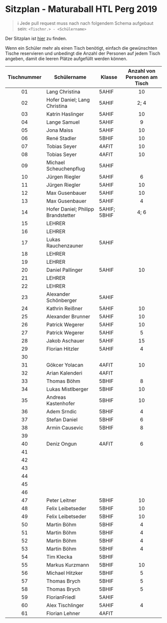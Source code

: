 # Sitzplan - Maturaball HTL Perg 2019

>:information_source: Jede pull request muss nach nach folgendem Schema aufgebaut sein: `<Tischnr.> - <Schülername>`

Der Sitzplan ist [hier](./seating-plan.pdf) zu finden.

Wenn ein Schüler mehr als einen Tisch benötigt, einfach die gewünschten Tische reservieren und unbedingt die Anzahl der Personen auf jedem Tisch angeben, damit die leeren Plätze aufgefüllt werden können.

|  Tischnummer |  Schülername          | Klasse | Anzahl von Personen am Tisch |
|:------------:| --------------------- | ------ |:----------------------------:|
|      01      | Lang Christina        | 5AHIF  | 10                           |
|      02      | Hofer Daniel; Lang Christina | 5AHIF  | 2; 4                  |
|      03      | Katrin Haslinger      | 5AHIF  | 10                           |
|      04      | Lange Samuel          | 5AHIF  | 9                            |
|      05      | Jona Maiss            | 5AHIF  | 10                           |
|      06      | René Stadler          | 5BHIF  | 10                           |
|      07      | Tobias Seyer          | 4AFIT  | 10                           |
|      08      | Tobias Seyer          | 4AFIT  | 10                           |
|      09      | Michael Scheuchenpflug | 5AHIF |                              |
|      10      | Jürgen Riegler        | 5AHIF  | 6                            |
|      11      | Jürgen Riegler        | 5AHIF  | 10                           |
|      12      | Max Gusenbauer        | 5AHIF  | 10                           |
|      13      | Max Gusenbauer        | 5AHIF  | 4                            |
|      14      | Hofer Daniel; Philipp Brandstetter | 5AHIF; 5BHIF | 4; 6      |
|      15      | LEHRER                |        |                              |
|      16      | LEHRER                |        |                              |
|      17      | Lukas Rauchenzauner   | 5AHIF  |                              |
|      18      | LEHRER                |        |                              |
|      19      | LEHRER                |        |                              |
|      20      | Daniel Pallinger      | 5AHIF  | 10                           |
|      21      | LEHRER                |        |                              |
|      22      | LEHRER                |        |                              |
|      23      | Alexander Schönberger | 5AHIF  |                              |
|      24      | Kathrin Reißner       | 5AHIF  | 10                           |
|      25      | Alexander Brunner     | 5AHIF  | 10                           |
|      26      | Patrick Wegerer       | 5AHIF  | 10                           |
|      27      | Patrick Wegerer       | 5AHIF  | 5                            |
|      28      | Jakob Aschauer        | 5AHIF  | 15                           |
|      29      | Florian Hitzler       | 5AHIF  | 4                            |
|      30      |                       |        |                              |
|      31      | Gökcer Yolacan        | 4AFIT  | 10                           |
|      32      | Arian Kalenderi       | 4AFIT  |                              |
|      33      | Thomas Böhm           | 5BHIF  | 8                            |
|      34      | Lukas Mistlberger     | 5BHIF  | 10                           |
|      35      | Andreas Kastenhofer   | 5BHIF  | 10                           |
|      36      | Adem Srndic           | 5BHIF  | 4                            |
|      37      | Stefan Daniel         | 5BHIF  | 6                            |
|      38      | Armin Causevic        | 5BHIF  | 8                            |
|      39      |                       |        |                              |
|      40      | Deniz Ongun           | 4AFIT  | 6                            |
|      41      |                       |        |                              |
|      42      |                       |        |                              |
|      43      |                       |        |                              |
|      44      |                       |        |                              |
|      45      |                       |        |                              |
|      46      |                       |        |                              |
|      47      | Peter Leitner         | 5BHIF  | 10                           |
|      48      | Felix Leibetseder     | 5BHIF  | 10                           |
|      49      | Felix Leibetseder     | 5BHIF  | 10                           |
|      50      | Martin Böhm           | 5BHIF  | 4                            |
|      51      | Martin Böhm           | 5BHIF  | 4                            |
|      52      | Martin Böhm           | 5BHIF  | 4                            |
|      53      | Martin Böhm           | 5BHIF  | 4                            |
|      54      | Tim Klecka            | 5BHIF  |                              |
|      55      | Markus Kurzmann       | 5BHIF  | 10                           |
|      56      | Michael Hitzker       | 5BHIF  | 5                            |
|      57      | Thomas Brych          | 5BHIF  | 5                            |
|      58      | Thomas Brych          | 5BHIF  | 5                            |
|      59      | FlorianFriedl         | 5AHIF  |                              |
|      60      | Alex Tischlinger      | 5AHIF  | 4                            |
|      61      | Florian Lehner        | 4AFIT  |                              |
         
